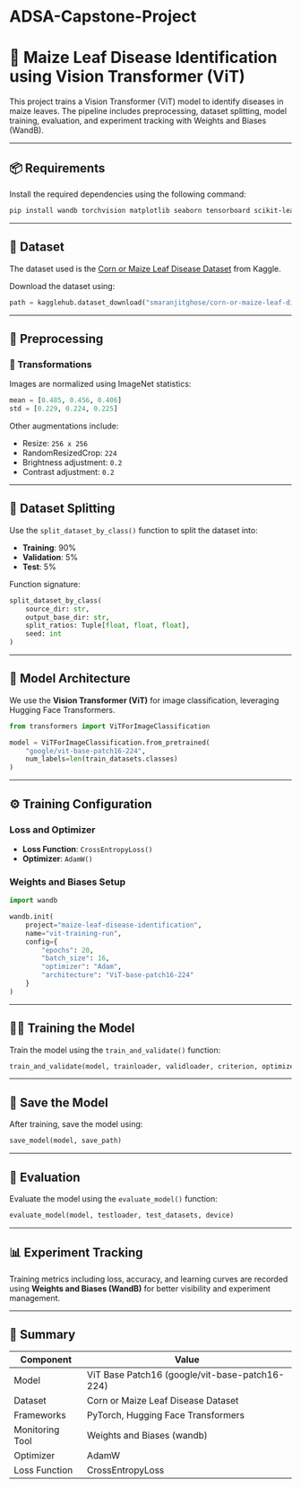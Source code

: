 # ADSA-Capstone-Project

# 🌽 Maize Leaf Disease Identification using Vision Transformer (ViT)

This project trains a Vision Transformer (ViT) model to identify diseases in maize leaves. The pipeline includes preprocessing, dataset splitting, model training, evaluation, and experiment tracking with Weights and Biases (WandB).

---

## 📦 Requirements

Install the required dependencies using the following command:

```bash
pip install wandb torchvision matplotlib seaborn tensorboard scikit-learn opencv-python grad-cam transformers
```

---

## 📂 Dataset

The dataset used is the [Corn or Maize Leaf Disease Dataset](https://www.kaggle.com/datasets/smaranjitghose/corn-or-maize-leaf-disease-dataset) from Kaggle.

Download the dataset using:

```python
path = kagglehub.dataset_download("smaranjitghose/corn-or-maize-leaf-disease-dataset")
```

---

## 🧹 Preprocessing

### 🔄 Transformations

Images are normalized using ImageNet statistics:

```python
mean = [0.485, 0.456, 0.406]
std = [0.229, 0.224, 0.225]
```

Other augmentations include:

* Resize: `256 x 256`
* RandomResizedCrop: `224`
* Brightness adjustment: `0.2`
* Contrast adjustment: `0.2`

---

## 🔀 Dataset Splitting

Use the `split_dataset_by_class()` function to split the dataset into:

* **Training**: 90%
* **Validation**: 5%
* **Test**: 5%

Function signature:

```python
split_dataset_by_class(
    source_dir: str,
    output_base_dir: str,
    split_ratios: Tuple[float, float, float],
    seed: int
)
```

---

## 🧠 Model Architecture

We use the **Vision Transformer (ViT)** for image classification, leveraging Hugging Face Transformers.

```python
from transformers import ViTForImageClassification

model = ViTForImageClassification.from_pretrained(
    "google/vit-base-patch16-224",
    num_labels=len(train_datasets.classes)
)
```

---

## ⚙️ Training Configuration

### Loss and Optimizer

* **Loss Function**: `CrossEntropyLoss()`
* **Optimizer**: `AdamW()`

### Weights and Biases Setup

```python
import wandb

wandb.init(
    project="maize-leaf-disease-identification",
    name="vit-training-run",
    config={
        "epochs": 20,
        "batch_size": 16,
        "optimizer": "Adam",
        "architecture": "ViT-base-patch16-224"
    }
)
```

---

## 🏋️‍♂️ Training the Model

Train the model using the `train_and_validate()` function:

```python
train_and_validate(model, trainloader, validloader, criterion, optimizer, device, epochs)
```

---

## 💾 Save the Model

After training, save the model using:

```python
save_model(model, save_path)
```

---

## 🧪 Evaluation

Evaluate the model using the `evaluate_model()` function:

```python
evaluate_model(model, testloader, test_datasets, device)
```

---

## 📊 Experiment Tracking

Training metrics including loss, accuracy, and learning curves are recorded using **Weights and Biases (WandB)** for better visibility and experiment management.

---

## 📁 Summary

| Component       | Value                                          |
| --------------- | ---------------------------------------------- |
| Model           | ViT Base Patch16 (google/vit-base-patch16-224) |
| Dataset         | Corn or Maize Leaf Disease Dataset             |
| Frameworks      | PyTorch, Hugging Face Transformers             |
| Monitoring Tool | Weights and Biases (wandb)                     |
| Optimizer       | AdamW                                          |
| Loss Function   | CrossEntropyLoss                               |


